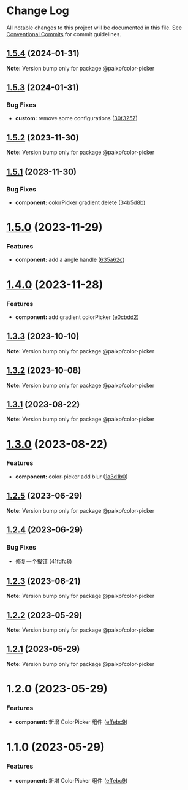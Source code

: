 # Change Log

All notable changes to this project will be documented in this file.
See [Conventional Commits](https://conventionalcommits.org) for commit guidelines.

## [1.5.4](https://github.com/palxiao/front-end-arsenal/compare/@palxp/color-picker@1.5.3...@palxp/color-picker@1.5.4) (2024-01-31)

**Note:** Version bump only for package @palxp/color-picker





## [1.5.3](https://github.com/palxiao/front-end-arsenal/compare/@palxp/color-picker@1.5.2...@palxp/color-picker@1.5.3) (2024-01-31)


### Bug Fixes

* **custom:** remove some configurations ([30f3257](https://github.com/palxiao/front-end-arsenal/commit/30f3257168bd22a15feb04e58cc0fb8fcac6807e))





## [1.5.2](https://github.com/palxiao/front-end-arsenal/compare/@palxp/color-picker@1.5.1...@palxp/color-picker@1.5.2) (2023-11-30)

**Note:** Version bump only for package @palxp/color-picker





## [1.5.1](https://github.com/palxiao/front-end-arsenal/compare/@palxp/color-picker@1.5.0...@palxp/color-picker@1.5.1) (2023-11-30)


### Bug Fixes

* **component:** colorPicker gradient delete ([34b5d8b](https://github.com/palxiao/front-end-arsenal/commit/34b5d8b933a8e927802ba546528fdd1072d7de9b))





# [1.5.0](https://github.com/palxiao/front-end-arsenal/compare/@palxp/color-picker@1.4.0...@palxp/color-picker@1.5.0) (2023-11-29)


### Features

* **component:** add a angle handle ([635a62c](https://github.com/palxiao/front-end-arsenal/commit/635a62c379ae05d079cda7a9da0cf74ec0a81822))





# [1.4.0](https://github.com/palxiao/front-end-arsenal/compare/@palxp/color-picker@1.3.3...@palxp/color-picker@1.4.0) (2023-11-28)


### Features

* **component:** add gradient colorPicker ([e0cbdd2](https://github.com/palxiao/front-end-arsenal/commit/e0cbdd20d9dad2ebc0de64e66958058bc4bf0cd6))





## [1.3.3](https://github.com/palxiao/front-end-arsenal/compare/@palxp/color-picker@1.3.2...@palxp/color-picker@1.3.3) (2023-10-10)

**Note:** Version bump only for package @palxp/color-picker





## [1.3.2](https://github.com/palxiao/front-end-arsenal/compare/@palxp/color-picker@1.3.1...@palxp/color-picker@1.3.2) (2023-10-08)

**Note:** Version bump only for package @palxp/color-picker





## [1.3.1](https://github.com/palxiao/front-end-arsenal/compare/@palxp/color-picker@1.3.0...@palxp/color-picker@1.3.1) (2023-08-22)

**Note:** Version bump only for package @palxp/color-picker





# [1.3.0](https://github.com/palxiao/front-end-arsenal/compare/@palxp/color-picker@1.2.5...@palxp/color-picker@1.3.0) (2023-08-22)


### Features

* **component:** color-picker add blur ([1a3d1b0](https://github.com/palxiao/front-end-arsenal/commit/1a3d1b073dcbbc1a8c30ad625cd7eed285665932))





## [1.2.5](https://github.com/palxiao/front-end-arsenal/compare/@palxp/color-picker@1.2.4...@palxp/color-picker@1.2.5) (2023-06-29)

**Note:** Version bump only for package @palxp/color-picker





## [1.2.4](https://github.com/palxiao/front-end-arsenal/compare/@palxp/color-picker@1.2.3...@palxp/color-picker@1.2.4) (2023-06-29)


### Bug Fixes

* 修复一个报错 ([41fdfc8](https://github.com/palxiao/front-end-arsenal/commit/41fdfc8a1a6ef32e221c7fae97b1aa5e24b63a0e))





## [1.2.3](https://github.com/palxiao/front-end-arsenal/compare/@palxp/color-picker@1.2.2...@palxp/color-picker@1.2.3) (2023-06-21)

**Note:** Version bump only for package @palxp/color-picker





## [1.2.2](https://github.com/palxiao/front-end-arsenal/compare/@palxp/color-picker@1.2.1...@palxp/color-picker@1.2.2) (2023-05-29)

**Note:** Version bump only for package @palxp/color-picker





## [1.2.1](https://github.com/palxiao/front-end-arsenal/compare/@palxp/color-picker@1.2.0...@palxp/color-picker@1.2.1) (2023-05-29)

**Note:** Version bump only for package @palxp/color-picker





# 1.2.0 (2023-05-29)


### Features

* **component:** 新增 ColorPicker 组件 ([effebc9](https://github.com/palxiao/front-end-arsenal/commit/effebc9795ce1426f3126c1fe07e58673da5748a))





# 1.1.0 (2023-05-29)


### Features

* **component:** 新增 ColorPicker 组件 ([effebc9](https://github.com/palxiao/front-end-arsenal/commit/effebc9795ce1426f3126c1fe07e58673da5748a))
